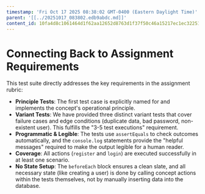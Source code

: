 ```yaml
---
timestamp: 'Fri Oct 17 2025 08:38:02 GMT-0400 (Eastern Daylight Time)'
parent: '[[../20251017_083802.edb9abdc.md]]'
content_id: 10fa4d8c1061464d1f62aa12652d8763d1f37f50c46a15217ec1ec3225136d92
---
```


# Connecting Back to Assignment Requirements

This test suite directly addresses the key requirements in the assignment rubric:

* **Principle Tests**: The first test case is explicitly named for and implements the concept's operational principle.
* **Variant Tests**: We have provided three distinct variant tests that cover failure cases and edge conditions (duplicate data, bad password, non-existent user). This fulfills the "3-5 test executions" requirement.
* **Programmatic & Legible**: The tests use `assertEquals` to check outcomes automatically, and the `console.log` statements provide the "helpful messages" required to make the output legible for a human reader.
* **Coverage**: All actions (`register` and `login`) are executed successfully in at least one scenario.
* **No State Setup**: The `beforeEach` block ensures a clean slate, and all necessary state (like creating a user) is done by calling concept actions within the tests themselves, not by manually inserting data into the database.
